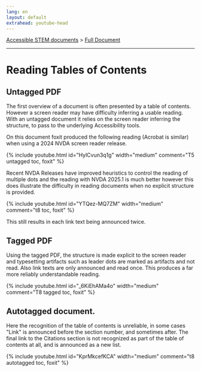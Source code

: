 ```yaml
---
lang: en
layout: default
extrahead: youtube-head
---
```


[Accessible STEM documents](./) > [Full Document](fulldoc)

----

# Reading Tables of Contents

## Untagged PDF

The first overview of a document is often presented by a table of
contents. However a screen reader may have difficulty inferring a
usable reading. With an untagged document it relies on the screen
reader inferring the structure, to pass to the underlying Accessibility
tools.

On this document foxit produced the following reading (Acrobat is similar)
when using a 2024 NVDA screen reader release.

{% include youtube.html id="HylCvun3q1g" width="medium" comment="T5 untagged toc, foxit" %}


Recent NVDA Releases have improved heuristics to control the reading
of multiple dots and the reading with NVDA 2025.1 is much better
however this does illustrate the difficulty in reading documents when no
explicit structure is provided.

{% include youtube.html id="YTQez-MQ7ZM" width="medium" comment="t8 toc, foxit" %}

This still results in each link text being announced twice.


## Tagged PDF

Using the tagged PDF, the structure is made explicit to the screen
reader and typesetting artifacts such as leader dots are marked as
artifacts and not read. Also link texts are only announced and read once.
This produces a far more reliably understandable reading.

{% include youtube.html id="_6KiEhAMa4o" width="medium" comment="T8 tagged toc, foxit" %}


## Autotagged document.

Here the recognition of the table of contents is unreliable, in some
cases "Link" is announced before the section number, and sometimes
after. The final link to the Citations section is not recognized as
part of the table of contents at all, and is announced as a new list.

{% include youtube.html id="KprMkcefKCA" width="medium" comment="t8 autotagged toc, foxit" %}

